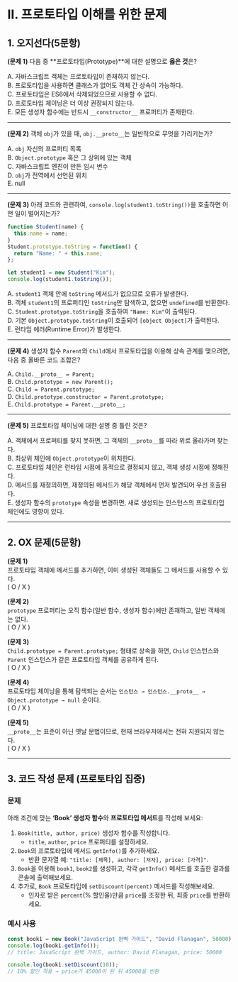 # II. 프로토타입 이해를 위한 문제

## 1. 오지선다(5문항)

**(문제 1)** 다음 중 **프로토타입(Prototype)**에 대한 설명으로 **옳은 것**은?

A. 자바스크립트 객체는 프로토타입이 존재하지 않는다.  
B. 프로토타입을 사용하면 클래스가 없어도 객체 간 상속이 가능하다.  
C. 프로토타입은 ES6에서 삭제되었으므로 사용할 수 없다.  
D. 프로토타입 체이닝은 더 이상 권장되지 않는다.  
E. 모든 생성자 함수에는 반드시 `__constructor__` 프로퍼티가 존재한다.  

---

**(문제 2)** 객체 `obj`가 있을 때, `obj.__proto__`는 일반적으로 무엇을 가리키는가?

A. `obj` 자신의 프로퍼티 목록  
B. `Object.prototype` 혹은 그 상위에 있는 객체  
C. 자바스크립트 엔진이 만든 임시 변수  
D. `obj`가 전역에서 선언된 위치  
E. null  

---

**(문제 3)** 아래 코드와 관련하여, `console.log(student1.toString())`을 호출하면 어떤 일이 벌어지는가?
```js
function Student(name) {
  this.name = name;
}
Student.prototype.toString = function() {
  return "Name: " + this.name;
};

let student1 = new Student("Kim");
console.log(student1.toString());
```
A. `student1` 객체 안에 `toString` 메서드가 없으므로 오류가 발생한다.  
B. 객체 `student1`의 프로퍼티인 `toString`만 탐색하고, 없으면 `undefined`를 반환한다.  
C. `Student.prototype.toString`을 호출하여 `"Name: Kim"`이 출력된다.  
D. 기본 `Object.prototype.toString`이 호출되어 `[object Object]`가 출력된다.  
E. 런타임 에러(Runtime Error)가 발생한다.  

---

**(문제 4)** 생성자 함수 `Parent`와 `Child`에서 프로토타입을 이용해 상속 관계를 맺으려면, 다음 중 올바른 코드 조합은?

A. `Child.__proto__ = Parent;`  
B. `Child.prototype = new Parent();`  
C. `Child = Parent.prototype;`  
D. `Child.prototype.constructor = Parent.prototype;`  
E. `Child.prototype = Parent.__proto__;`  

---

**(문제 5)** 프로토타입 체이닝에 대한 설명 중 틀린 것은?

A. 객체에서 프로퍼티를 찾지 못하면, 그 객체의 `__proto__`를 따라 위로 올라가며 찾는다.  
B. 최상위 체인에 `Object.prototype`이 위치한다.  
C. 프로토타입 체인은 런타임 시점에 동적으로 결정되지 않고, 객체 생성 시점에 정해진다.  
D. 메서드를 재정의하면, 재정의된 메서드가 해당 객체에서 먼저 발견되어 우선 호출된다.  
E. 생성자 함수의 `prototype` 속성을 변경하면, 새로 생성되는 인스턴스의 프로토타입 체인에도 영향이 있다.  

---

## 2. OX 문제(5문항)

**(문제 1)**  
프로토타입 객체에 메서드를 추가하면, 이미 생성된 객체들도 그 메서드를 사용할 수 있다.  
( O / X )

**(문제 2)**  
`prototype` 프로퍼티는 오직 함수(일반 함수, 생성자 함수)에만 존재하고, 일반 객체에는 없다.  
( O / X )

**(문제 3)**  
`Child.prototype = Parent.prototype;` 형태로 상속을 하면, `Child` 인스턴스와 `Parent` 인스턴스가 같은 프로토타입 객체를 공유하게 된다.  
( O / X )

**(문제 4)**  
프로토타입 체이닝을 통해 탐색되는 순서는 `인스턴스 → 인스턴스.__proto__ → Object.prototype → null` 순이다.  
( O / X )

**(문제 5)**  
`__proto__`는 표준이 아닌 옛날 문법이므로, 현재 브라우저에서는 전혀 지원되지 않는다.  
( O / X )

---

## 3. 코드 작성 문제 (프로토타입 집중)

### 문제
아래 조건에 맞는 **‘Book’ 생성자 함수**와 **프로토타입 메서드**를 작성해 보세요:

1. `Book(title, author, price)` 생성자 함수를 작성합니다.
   - `title`, `author`, `price` 프로퍼티를 설정하세요.
2. `Book`의 프로토타입에 메서드 `getInfo()`를 추가하세요.
   - 반환 문자열 예: `"title: [제목], author: [저자], price: [가격]"`.
3. `Book`을 이용해 `book1`, `book2`를 생성하고, 각각 `getInfo()` 메서드를 호출한 결과를 콘솔에 출력해보세요.
4. 추가로, `Book` 프로토타입에 `setDiscount(percent)` 메서드를 작성해보세요.
   - 인자로 받은 `percent`(% 할인율)만큼 `price`를 조정한 뒤, 최종 `price`를 반환하세요.

### 예시 사용
```js
const book1 = new Book("JavaScript 완벽 가이드", "David Flanagan", 50000);
console.log(book1.getInfo()); 
// title: JavaScript 완벽 가이드, author: David Flanagan, price: 50000

console.log(book1.setDiscount(10));
// 10% 할인 적용 → price가 45000이 된 뒤 45000을 반환
```